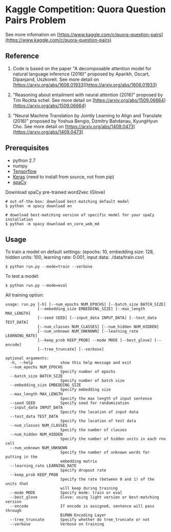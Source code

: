 # Kaggle Competition: Quora Question Pairs Problem

See more infomation on [https://www.kaggle.com/c/quora-question-pairs](https://www.kaggle.com/c/quora-question-pairs)

Reference
---------

1. Code is based on the paper "A decomposable attention model for natural language inference (2016)" proposed by Aparikh, Oscart, Dipanjand, Uszkoreit. See more detail on [https://arxiv.org/abs/1606.01933](https://arxiv.org/abs/1606.01933)

2. "Reasoning about entailment with neural attention (2016)" proposed by Tim Rockta schel. See more detail on [https://arxiv.org/abs/1509.06664](https://arxiv.org/abs/1509.06664)

3. "Neural Machine Translation by Jointly Learning to Align and Translate (2016)" proposed by Yoshua Bengio, Dzmitry Bahdanau, KyungHyun Cho. See more detail on [https://arxiv.org/abs/1409.0473](https://arxiv.org/abs/1409.0473)


Prerequisites
-------------

- python 2.7
- numpy
- [Tensorflow](https://www.tensorflow.org/)
- [Keras](https://github.com/fchollet/keras) (need to install from source, not from pip)
- [spaCy](https://spacy.io)

Download spaCy pre-trained word2vec (Glove)

    # out-of-the-box: download best-matching default model
    $ python -m spacy download en

    # download best-matching version of specific model for your spaCy installation
    $ python -m spacy download en_core_web_md


Usage
-----

To train a model on default settings: (epochs: 10, embedding size: 128, hidden units: 100, learning rate: 0.001, input data: ./data/train.csv)

    $ python run.py --mode=train --verbose

To test a model:

    $ python run.py --mode=eval


All training option:
```
usage: run.py [-h] [--num_epochs NUM_EPOCHS] [--batch_size BATCH_SIZE]
              [--embedding_size EMBEDDING_SIZE] [--max_length MAX_LENGTH]
              [--seed SEED] [--input_data INPUT_DATA] [--test_data TEST_DATA]
              [--num_classes NUM_CLASSES] [--num_hidden NUM_HIDDEN]
              [--num_unknown NUM_UNKNOWN] [--learning_rate LEARNING_RATE]
              [--keep_prob KEEP_PROB] --mode MODE [--best_glove] [--encode]
              [--tree_truncate] [--verbose]

optional arguments:
  -h, --help            show this help message and exit
  --num_epochs NUM_EPOCHS
                        Specify number of epochs
  --batch_size BATCH_SIZE
                        Specify number of batch size
  --embedding_size EMBEDDING_SIZE
                        Specify embedding size
  --max_length MAX_LENGTH
                        Specify the max length of input sentence
  --seed SEED           Specify seed for randomization
  --input_data INPUT_DATA
                        Specify the location of input data
  --test_data TEST_DATA
                        Specify the location of test data
  --num_classes NUM_CLASSES
                        Specify the number of classes
  --num_hidden NUM_HIDDEN
                        Specify the number of hidden units in each rnn cell
  --num_unknown NUM_UNKNOWN
                        Specify the number of unknown words for putting in the
                        embedding matrix
  --learning_rate LEARNING_RATE
                        Specify dropout rate
  --keep_prob KEEP_PROB
                        Specify the rate (between 0 and 1) of the units that
                        will keep during training
  --mode MODE           Specify mode: train or eval
  --best_glove          Glove: using light version or best-matching version
  --encode              If encode is assigned, sentence will pass through
                        BiRNN-Encoding Layer
  --tree_truncate       Specify whether do tree_truncate or not
  --verbose             Verbose on training
```

